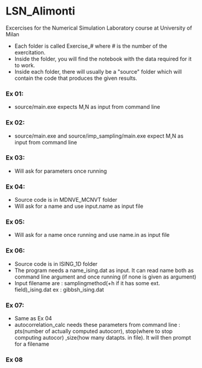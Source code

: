 # LSN_Alimonti
Excercises for the Numerical Simulation Laboratory course at University of Milan

 - Each folder is called Exercise_# where # is the number of the exercitation.
 - Inside the folder, you will find the notebook with the data required for it to work.
 - Inside each folder, there will usually be a "source" folder which will contain the code that produces the given results.

### Ex 01:
  - source/main.exe expects M,N as input from command line
### Ex 02:
  - source/main.exe and source/imp_sampling/main.exe expect M,N as input from command line
### Ex 03:
  - Will ask for parameters once running
### Ex 04:
  - Source code is in MDNVE_MCNVT folder
  - Will ask for a name and use input.name as input file
### Ex 05:
  - Will ask for a name once running and use name.in as input file
### Ex 06:
  - Source code is in ISING_1D folder
  - The program needs a name_ising.dat as input. It can read name both as command line argument and once running (if none is given as argument)
  - Input filename are : samplingmethod(+h if it has some ext. field)\_ising.dat ex : gibbsh_ising.dat
### Ex 07:
  - Same as Ex 04
  - autocorrelation_calc needs these parameters from command line :   pts(number of actually computed autocorr), stop(where to stop computing autocor) ,size(how many datapts. in file). It will then prompt for a filename

### Ex 08
